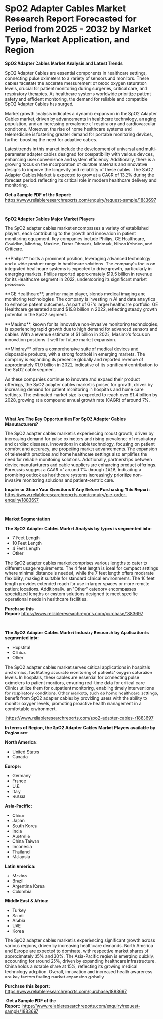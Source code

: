 <p><h1>SpO2 Adapter Cables Market Research Report Forecasted for Period from 2025 -  2032 by Market Type, Market Application, and Region</h1></p><p><strong>SpO2 Adapter Cables Market Analysis and Latest Trends</strong></p>
<p><p>SpO2 Adapter Cables are essential components in healthcare settings, connecting pulse oximeters to a variety of sensors and monitors. These cables facilitate the accurate measurement of blood oxygen saturation levels, crucial for patient monitoring during surgeries, critical care, and respiratory therapies. As healthcare systems worldwide prioritize patient safety and efficient monitoring, the demand for reliable and compatible SpO2 Adapter Cables has surged.</p><p>Market growth analysis indicates a dynamic expansion in the SpO2 Adapter Cables market, driven by advancements in healthcare technology, an aging population, and an increasing prevalence of respiratory and cardiovascular conditions. Moreover, the rise of home healthcare systems and telemedicine is fostering greater demand for portable monitoring devices, further boosting the need for adaptive cables.</p><p>Latest trends in this market include the development of universal and multi-parameter adapter cables designed for compatibility with various devices, enhancing user convenience and system efficiency. Additionally, there is a growing focus on the incorporation of durable materials and innovative designs to improve the longevity and reliability of these cables. The SpO2 Adapter Cables Market is expected to grow at a CAGR of 13.2% during the forecast period, reflecting its critical role in modern healthcare delivery and monitoring.</p></p>
<p><strong>Get a Sample PDF of the Report:&nbsp;</strong> <a href="https://www.reliableresearchreports.com/enquiry/request-sample/1883697?utm_campaign=36&utm_medium=2&utm_source=Github&utm_content=ia&utm_term=13042025&utm_id=spo2-adapter-cables">https://www.reliableresearchreports.com/enquiry/request-sample/1883697</a></p>
<p>&nbsp;</p>
<p><strong>SpO2 Adapter Cables Major Market Players</strong></p>
<p><p>The SpO2 adapter cables market encompasses a variety of established players, each contributing to the growth and innovation in patient monitoring equipment. Key companies include Philips, GE Healthcare, Covidien, Mindray, Masimo, Datex Ohmeda, Midmark, Nihon Kohden, and Criticare.</p><p>**Philips** holds a prominent position, leveraging advanced technology and a wide product range in healthcare solutions. The company's focus on integrated healthcare systems is expected to drive growth, particularly in emerging markets. Philips reported approximately $19.5 billion in revenue for its Healthcare segment in 2022, underscoring its significant market presence.</p><p>**GE Healthcare**, another major player, blends medical imaging and monitoring technologies. The company is investing in AI and data analytics to enhance patient outcomes. As part of GE's larger healthcare portfolio, GE Healthcare generated around $19.8 billion in 2022, reflecting steady growth potential in the SpO2 segment.</p><p>**Masimo**, known for its innovative non-invasive monitoring technologies, is experiencing rapid growth due to high demand for advanced sensors and cables. With a revenue estimate of $1 billion in 2022, Masimo's focus on innovation positions it well for future market expansion.</p><p>**Mindray** offers a comprehensive suite of medical devices and disposable products, with a strong foothold in emerging markets. The company is expanding its presence globally and reported revenue of approximately $1.9 billion in 2022, indicative of its significant contribution to the SpO2 cable segment.</p><p>As these companies continue to innovate and expand their product offerings, the SpO2 adapter cables market is poised for growth, driven by increasing demand for patient monitoring in hospitals and home care settings. The estimated market size is expected to reach over $1.4 billion by 2028, growing at a compound annual growth rate (CAGR) of around 7%.</p></p>
<p>&nbsp;</p>
<p><strong>What Are The Key Opportunities For SpO2 Adapter Cables Manufacturers?</strong></p>
<p><p>The SpO2 adapter cables market is experiencing robust growth, driven by increasing demand for pulse oximeters and rising prevalence of respiratory and cardiac diseases. Innovations in cable technology, focusing on patient comfort and accuracy, are propelling market advancements. The expansion of telehealth practices and home healthcare settings also amplifies the need for reliable monitoring solutions. Additionally, partnerships between device manufacturers and cable suppliers are enhancing product offerings. Forecasts suggest a CAGR of around 7% through 2028, indicating a promising outlook as healthcare systems increasingly prioritize non-invasive monitoring solutions and patient-centric care.</p></p>
<p><strong>Inquire or Share Your Questions If Any Before Purchasing This Report:</strong> <a href="https://www.reliableresearchreports.com/enquiry/pre-order-enquiry/1883697?utm_campaign=36&utm_medium=2&utm_source=Github&utm_content=ia&utm_term=13042025&utm_id=spo2-adapter-cables">https://www.reliableresearchreports.com/enquiry/pre-order-enquiry/1883697</a></p>
<p>&nbsp;</p>
<p><strong>Market Segmentation</strong></p>
<p><strong>The SpO2 Adapter Cables Market Analysis by types is segmented into:</strong></p>
<p><ul><li>7 Feet Length</li><li>10 Feet Length</li><li>4 Feet Length</li><li>Other</li></ul></p>
<p><p>The SpO2 adapter cables market comprises various lengths to cater to different usage requirements. The 4 feet length is ideal for compact settings where minimal distance is needed, while the 7 feet length offers moderate flexibility, making it suitable for standard clinical environments. The 10 feet length provides extended reach for use in larger spaces or more remote patient locations. Additionally, an "Other" category encompasses specialized lengths or custom solutions designed to meet specific operational needs in healthcare facilities.</p></p>
<p><strong>Purchase this Report:&nbsp;</strong><a href="https://www.reliableresearchreports.com/purchase/1883697?utm_campaign=36&utm_medium=2&utm_source=Github&utm_content=ia&utm_term=13042025&utm_id=spo2-adapter-cables">https://www.reliableresearchreports.com/purchase/1883697</a></p>
<p>&nbsp;</p>
<p><strong>The SpO2 Adapter Cables Market Industry Research by Application is segmented into:</strong></p>
<p><ul><li>Hopstital</li><li>Clinics</li><li>Other</li></ul></p>
<p><p>The SpO2 adapter cables market serves critical applications in hospitals and clinics, facilitating accurate monitoring of patients' oxygen saturation levels. In hospitals, these cables are essential for connecting pulse oximeters to patient monitors, ensuring real-time data for critical care. Clinics utilize them for outpatient monitoring, enabling timely interventions for respiratory conditions. Other markets, such as home healthcare settings, benefit from SpO2 adapter cables by providing users with the ability to monitor oxygen levels, promoting proactive health management in a comfortable environment.</p></p>
<p><a href="https://www.reliableresearchreports.com/spo2-adapter-cables-r1883697?utm_campaign=36&utm_medium=2&utm_source=Github&utm_content=ia&utm_term=13042025&utm_id=spo2-adapter-cables">&nbsp;https://www.reliableresearchreports.com/spo2-adapter-cables-r1883697</a></p>
<p><strong>In terms of Region, the SpO2 Adapter Cables Market Players available by Region are:</strong></p>
<p>
    <p> <strong> North America: </strong>
        <ul>
            <li>United States</li>
            <li>Canada</li>
        </ul>
        </p> 
    <p> <strong> Europe: </strong>
        <ul>
            <li>Germany</li>
            <li>France</li>
            <li>U.K.</li>
            <li>Italy</li>
            <li>Russia</li>
        </ul>
        </p> 
    <p> <strong> Asia-Pacific: </strong>
        <ul>
            <li>China</li>
            <li>Japan</li>
            <li>South Korea</li>
            <li>India</li>
            <li>Australia</li>
            <li>China Taiwan</li>
            <li>Indonesia</li>
            <li>Thailand</li>
            <li>Malaysia</li>
        </ul>
        </p> 
    <p> <strong> Latin America: </strong>
        <ul>
            <li>Mexico</li>
            <li>Brazil</li>
            <li>Argentina Korea</li>
            <li>Colombia</li>
        </ul>
        </p> 
    <p> <strong> Middle East & Africa: </strong>
        <ul>
            <li>Turkey</li>
            <li>Saudi</li>
            <li>Arabia</li>
            <li>UAE</li>
            <li>Korea</li>
        </ul>
    </p>
    </p>
<p><p>The SpO2 adapter cables market is experiencing significant growth across various regions, driven by increasing healthcare demands. North America and Europe are expected to dominate, with respective market shares of approximately 35% and 30%. The Asia-Pacific region is emerging quickly, accounting for around 25%, driven by expanding healthcare infrastructure. China holds a notable share at 15%, reflecting its growing medical technology adoption. Overall, innovation and increased health awareness are key factors fueling market expansion globally.</p></p>
<p><strong>Purchase this Report: </strong><a href="https://www.reliableresearchreports.com/purchase/1883697?utm_campaign=36&utm_medium=2&utm_source=Github&utm_content=ia&utm_term=13042025&utm_id=spo2-adapter-cables">https://www.reliableresearchreports.com/purchase/1883697</a></p>
<p>&nbsp;<strong>Get a Sample PDF of the Report:&nbsp;&nbsp;</strong><a href="https://www.reliableresearchreports.com/enquiry/request-sample/1883697?utm_campaign=36&utm_medium=2&utm_source=Github&utm_content=ia&utm_term=13042025&utm_id=spo2-adapter-cables">https://www.reliableresearchreports.com/enquiry/request-sample/1883697</a></p>
<p><strong></strong></p>
<p><p></p><p></p><p></p></p>
